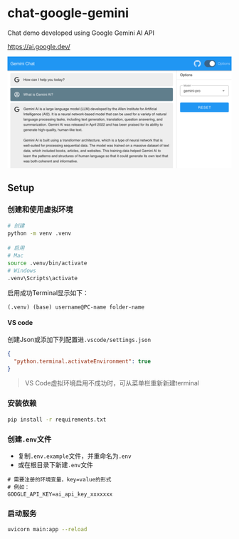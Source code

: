 # chat-google-gemini

Chat demo developed using Google Gemini AI API

https://ai.google.dev/

![chat-google-gemini](./ui.png)

## Setup

### 创建和使用虚拟环境

```bash
# 创建
python -m venv .venv

# 启用
# Mac
source .venv/bin/activate
# Windows
.venv\Scripts\activate
```

启用成功Terminal显示如下：

```
(.venv) (base) username@PC-name folder-name
```

#### VS code

创建Json或添加下列配置进`.vscode/settings.json`

```json
{
  "python.terminal.activateEnvironment": true
}
```

> VS Code虚拟环境启用不成功时，可从菜单栏重新新建terminal

### 安装依赖

```bash
pip install -r requirements.txt
```

### 创建`.env`文件

- 复制`.env.example`文件，并重命名为`.env`
- 或在根目录下新建`.env`文件

```
# 需要注册的环境变量，key=value的形式
# 例如：
GOOGLE_API_KEY=ai_api_key_xxxxxxx
```

### 启动服务

```bash
uvicorn main:app --reload
```
